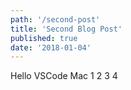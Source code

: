 ```yaml
---
path: '/second-post'
title: 'Second Blog Post'
published: true
date: '2018-01-04'
---
```

Hello VSCode Mac 1 2 3 4